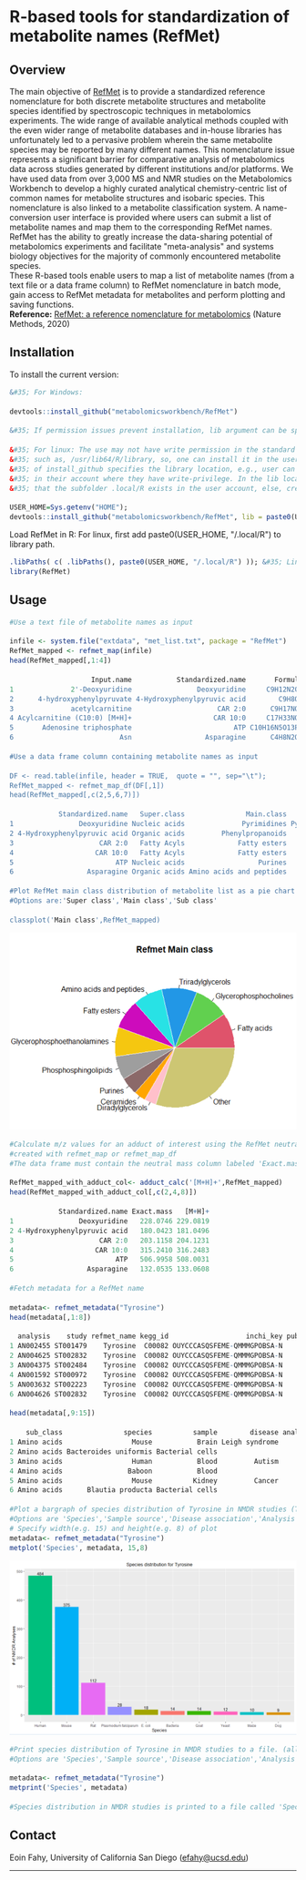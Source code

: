 R-based tools for standardization of metabolite names (RefMet)
================

## Overview
The main objective of <a href=https://www.metabolomicsworkbench.org/databases/refmet/index.php>RefMet</a> is to provide a standardized reference nomenclature for both discrete metabolite structures and metabolite species identified by spectroscopic techniques in metabolomics experiments. The wide range of available analytical methods coupled with the even wider range of metabolite databases and in-house libraries has unfortunately led to a pervasive problem wherein the same metabolite species may be reported by many different names. This nomenclature issue represents a significant barrier for comparative analysis of metabolomics data across studies generated by different institutions and/or platforms. We have used data from over 3,000 MS and NMR studies on the Metabolomics Workbench to develop a highly curated analytical chemistry-centric list of common names for metabolite structures and isobaric species. This nomenclature is also linked to a metabolite classification system. A name-conversion user interface is provided where users can submit a list of metabolite names and map them to the corresponding RefMet names. RefMet has the ability to greatly increase the data-sharing potential of metabolomics experiments and facilitate "meta-analysis" and systems biology objectives for the majority of commonly encountered metabolite species.</br>
These R-based tools enable users to map a list of metabolite names (from a text file or a data frame column) to RefMet nomenclature in batch mode, gain access to RefMet metadata for metabolites and perform plotting and saving functions.</br>
<strong>Reference:</strong> <a href=https://rdcu.be/caRk5>RefMet: a reference nomenclature for metabolomics</a> (Nature Methods, 2020)


## Installation

To install the current version:

``` r
&#35; For Windows:

devtools::install_github("metabolomicsworkbench/RefMet")

&#35; If permission issues prevent installation, lib argument can be specified similar to as explained below for the Linux platform below.

&#35; For linux: The use may not have write permission in the standard install location,
&#35; such as, /usr/lib64/R/library, so, one can install it in the user area. The lib argument
&#35; of install_github specifies the library location, e.g., user can specify a subfolder
&#35; in their account where they have write-privilege. In the lib location below, please ensure
&#35; that the subfolder .local/R exists in the user account, else, create it using the linux command mkdir.

USER_HOME=Sys.getenv("HOME");
devtools::install_github("metabolomicsworkbench/RefMet", lib = paste0(USER_HOME, "/.local/R"))

```

Load RefMet in R: For linux, first add paste0(USER_HOME, "/.local/R") to library path.

``` r
.libPaths( c( .libPaths(), paste0(USER_HOME, "/.local/R") )); &#35; Linux only
library(RefMet)
```

## Usage
``` r
#Use a text file of metabolite names as input

infile <- system.file("extdata", "met_list.txt", package = "RefMet")
RefMet_mapped <- refmet_map(infile)
head(RefMet_mapped[,1:4])

                    Input.name           Standardized.name       Formula Exact.mass
1              2'-Deoxyuridine                Deoxyuridine     C9H12N2O5   228.0746
2      4-hydroxyphenylpyruvate 4-Hydroxyphenylpyruvic acid        C9H8O4   180.0423
3              acetylcarnitine                     CAR 2:0      C9H17NO4   203.1158
4 Acylcarnitine (C10:0) [M+H]+                    CAR 10:0     C17H33NO4    315.241
5       Adenosine triphosphate                         ATP C10H16N5O13P3   506.9958
6                          Asn                  Asparagine      C4H8N2O3   132.0535

#Use a data frame column containing metabolite names as input

DF <- read.table(infile, header = TRUE,  quote = "", sep="\t");
RefMet_mapped <- refmet_map_df(DF[,1])
head(RefMet_mapped[,c(2,5,6,7)])

            Standardized.name   Super.class               Main.class                       Sub.class
1                Deoxyuridine Nucleic acids              Pyrimidines Pyrimidine deoxyribonucleosides
2 4-Hydroxyphenylpyruvic acid Organic acids         Phenylpropanoids                  Cinnamic acids
3                     CAR 2:0   Fatty Acyls             Fatty esters                 Acyl carnitines
4                    CAR 10:0   Fatty Acyls             Fatty esters                 Acyl carnitines
5                         ATP Nucleic acids                  Purines                     Purine rNTP
6                  Asparagine Organic acids Amino acids and peptides                     Amino acids

#Plot RefMet main class distribution of metabolite list as a pie chart
#Options are:'Super class','Main class','Sub class'

classplot('Main class',RefMet_mapped)
```
<p align="center">
  <img src="inst/extdata/Main_class.png" width="550">
</p>

``` r
#Calculate m/z values for an adduct of interest using the RefMet neutral exact mass column in the data frame
#created with refmet_map or refmet_map_df
#The data frame must contain the neutral mass column labeled 'Exact.mass'

RefMet_mapped_with_adduct_col<- adduct_calc('[M+H]+',RefMet_mapped)
head(RefMet_mapped_with_adduct_col[,c(2,4,8)])

            Standardized.name Exact.mass   [M+H]+
1                Deoxyuridine   228.0746 229.0819
2 4-Hydroxyphenylpyruvic acid   180.0423 181.0496
3                     CAR 2:0   203.1158 204.1231
4                    CAR 10:0   315.2410 316.2483
5                         ATP   506.9958 508.0031
6                  Asparagine   132.0535 133.0608

#Fetch metadata for a RefMet name

metadata<- refmet_metadata("Tyrosine")
head(metadata[,1:8])

  analysis    study refmet_name kegg_id                   inchi_key pubchem_cid   super_class               main_class
1 AN002455 ST001479    Tyrosine  C00082 OUYCCCASQSFEME-QMMMGPOBSA-N        6057 Organic acids Amino acids and peptides
2 AN004625 ST002832    Tyrosine  C00082 OUYCCCASQSFEME-QMMMGPOBSA-N        6057 Organic acids Amino acids and peptides
3 AN004375 ST002484    Tyrosine  C00082 OUYCCCASQSFEME-QMMMGPOBSA-N        6057 Organic acids Amino acids and peptides
4 AN001592 ST000972    Tyrosine  C00082 OUYCCCASQSFEME-QMMMGPOBSA-N        6057 Organic acids Amino acids and peptides
5 AN003632 ST002223    Tyrosine  C00082 OUYCCCASQSFEME-QMMMGPOBSA-N        6057 Organic acids Amino acids and peptides
6 AN004626 ST002832    Tyrosine  C00082 OUYCCCASQSFEME-QMMMGPOBSA-N        6057 Organic acids Amino acids and peptides

head(metadata[,9:15])

    sub_class               species          sample        disease analysis_type    polarity chromatography_type
1 Amino acids                 Mouse           Brain Leigh syndrome          LCMS    POSITIVE      Reversed phase
2 Amino acids Bacteroides uniformis Bacterial cells                         LCMS    POSITIVE               HILIC
3 Amino acids                 Human           Blood         Autism          GCMS    POSITIVE                  GC
4 Amino acids                Baboon           Blood                         GCMS    POSITIVE                  GC
5 Amino acids                 Mouse          Kidney         Cancer          LCMS UNSPECIFIED               HILIC
6 Amino acids      Blautia producta Bacterial cells                         LCMS    NEGATIVE               HILIC

#Plot a bargraph of species distribution of Tyrosine in NMDR studies (Top 10 species)
#Options are 'Species','Sample source','Disease association','Analysis type','MS polarity','Chromatography'
# Specify width(e.g. 15) and height(e.g. 8) of plot
metadata<- refmet_metadata("Tyrosine")
metplot('Species', metadata, 15,8)
```
![](inst/extdata/Species.png)<!-- -->

``` r
#Print species distribution of Tyrosine in NMDR studies to a file. (all species)
#Options are 'Species','Sample source','Disease association','Analysis type','MS polarity','Chromatography'

metadata<- refmet_metadata("Tyrosine")
metprint('Species', metadata)

#Species distribution in NMDR studies is printed to a file called 'Species.txt' in the working directory
```
## Contact

Eoin Fahy, University of California San Diego (efahy@ucsd.edu)

------------------------------------------------------------------------


